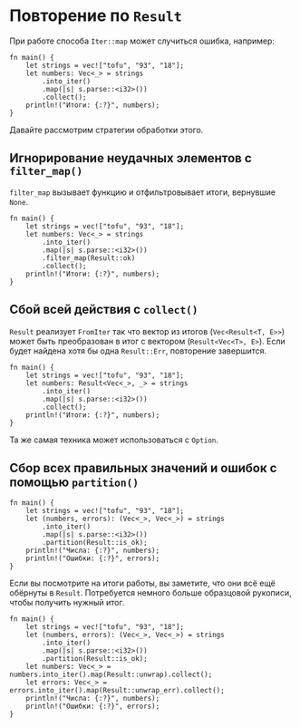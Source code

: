 # Повторение по `Result`

При работе способа `Iter::map` может случиться ошибка, например:

```rust,editable
fn main() {
    let strings = vec!["tofu", "93", "18"];
    let numbers: Vec<_> = strings
        .into_iter()
        .map(|s| s.parse::<i32>())
        .collect();
    println!("Итоги: {:?}", numbers);
}
```

Давайте рассмотрим стратегии обработки этого.

## Игнорирование неудачных элементов с `filter_map()`

`filter_map` вызывает функцию и отфильтровывает итоги, вернувшие `None`.

```rust,editable
fn main() {
    let strings = vec!["tofu", "93", "18"];
    let numbers: Vec<_> = strings
        .into_iter()
        .map(|s| s.parse::<i32>())
        .filter_map(Result::ok)
        .collect();
    println!("Итоги: {:?}", numbers);
}
```

## Сбой всей действия с `collect()`

`Result` реализует `FromIter` так что вектор из итогов (`Vec<Result<T, E>>`)
может быть преобразован в итог с вектором (`Result<Vec<T>, E>`). Если будет найдена хотя бы одна `Result::Err`, повторение завершится.

```rust,editable
fn main() {
    let strings = vec!["tofu", "93", "18"];
    let numbers: Result<Vec<_>, _> = strings
        .into_iter()
        .map(|s| s.parse::<i32>())
        .collect();
    println!("Итоги: {:?}", numbers);
}
```

Та же самая техника может использоваться с `Option`.

## Сбор всех правильных значений и ошибок с помощью `partition()`

```rust,editable
fn main() {
    let strings = vec!["tofu", "93", "18"];
    let (numbers, errors): (Vec<_>, Vec<_>) = strings
        .into_iter()
        .map(|s| s.parse::<i32>())
        .partition(Result::is_ok);
    println!("Числа: {:?}", numbers);
    println!("Ошибки: {:?}", errors);
}
```

Если вы посмотрите на итоги работы, вы заметите, что они всё ещё обёрнуты в `Result`. Потребуется немного больше образцовой рукописи, чтобы получить нужный итог.

```rust,editable
fn main() {
    let strings = vec!["tofu", "93", "18"];
    let (numbers, errors): (Vec<_>, Vec<_>) = strings
        .into_iter()
        .map(|s| s.parse::<i32>())
        .partition(Result::is_ok);
    let numbers: Vec<_> = numbers.into_iter().map(Result::unwrap).collect();
    let errors: Vec<_> = errors.into_iter().map(Result::unwrap_err).collect();
    println!("Числа: {:?}", numbers);
    println!("Ошибки: {:?}", errors);
}
```
